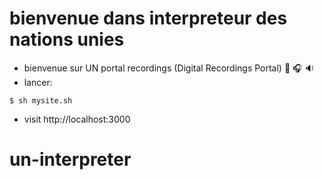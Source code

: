 # bienvenue dans interpreteur des nations unies 
- bienvenue sur UN portal recordings (Digital Recordings Portal) :musical_note: :headphones: :sound: 
- lancer:
```
$ sh mysite.sh
```
- visit http://localhost:3000


# un-interpreter
